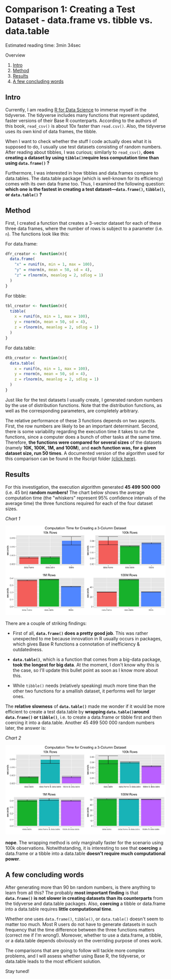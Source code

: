 # Comparison 1: Creating a Test Dataset - data.frame vs. tibble vs. data.table

Estimated reading time: 3min 34sec

Overview
1. [Intro](#introduction)
2. [Method](#method)
3. [Results](#results)
4. [A few concluding words](#conclusion)

## Intro <a name="introduction"></a>

Currently, I am reading [R for Data Science](http://r4ds.had.co.nz/) to immerse myself in the tidyverse. The tidyverse includes many functions that represent updated, faster versions of their Base R counterparts. According to the authors of this book, `read_csv()` is about 10x faster than `read.csv()`. Also, the tidyverse uses its own kind of data frames, the tibble.

When I want to check whether the stuff I code actually does what it is supposed to do, I usually use test datasets consisting of random numbers. After reading about tibbles, I was curious; similarly to `read_csv()`, **does creating a dataset by using `tibble()`require less computation time than using `data.frame()` ?**

Furthermore, I was interested in how tibbles and data.frames compare to data.tables. The data.table package (which is well-known for its efficiency) comes with its own data frame too. Thus, I examined the following question: **which one is the fastest in creating a test dataset—`data.frame()`, `tibble()`, or `data.table()` ?**

## Method <a name="method"></a>

First, I created a function that creates a 3-vector dataset for each of these three data frames, where the number of rows is subject to a parameter (i.e. `n`). The functions look like this:

For data.frame:
```R
dfr_creator <- function(n){
  data.frame(
    "x" = runif(n, min = 1, max = 100), 
    "y" = rnorm(n, mean = 50, sd = 4), 
    "z" = rlnorm(n, meanlog = 2, sdlog = 1)
  )
}
```

For tibble:
```R
tbl_creator <- function(n){
  tibble(
    x = runif(n, min = 1, max = 100), 
    y = rnorm(n, mean = 50, sd = 4), 
    z = rlnorm(n, meanlog = 2, sdlog = 1)
  )
}
```

For data.table:
```R
dtb_creator <- function(n){
  data.table(
    x = runif(n, min = 1, max = 100), 
    y = rnorm(n, mean = 50, sd = 4), 
    z = rlnorm(n, meanlog = 2, sdlog = 1)
  )
}
```

Just like for the test datasets I usually create, I generated random numbers by the use of distribution functions. Note that the distribution functions, as well as the corresponding parameters, are completely arbitrary.

The relative performance of these 3 functions depends on two aspects. First, the row numbers are likely to be an important determinant. Second, there is some variability regarding the execution time it takes to run the functions, since a computer does a bunch of other tasks at the same time. Therefore, **the functions were compared for several sizes** of the datasets (namely **10K, 100K, 1M, and 100M**), and **each function was, for a given dataset size, run 50 times**. A documented version of the algorithm used for this comparison can be found in the Rscript folder [(click here)](https://github.com/SimonGsponer/r_comparisons/blob/master/Rscripts/Comparison1.R).

## Results <a name="results"></a>

For this investigation, the execution algorithm generated **45 499 500 000** (i.e. 45 bn) **random numbers!** The chart below shows the average computation time (the "whiskers" represent 95% confidence intervals of the average time) the three functions required for each of the four dataset sizes. 

_Chart 1_

![alt text](https://github.com/SimonGsponer/r_comparisons/blob/master/images/Comparison1_Results1.jpeg "Computation Time for Creating a 3-Column Dataset")

There are a couple of striking findings:

* First of all, **`data.frame()` does a pretty good job**. This was rather unexpected to me because innovation in R usually occurs in packages, which gives Base R functions a connotation of inefficiency & outdatedness.

* **`data.table()`**, which is a function that comes from a big-data package, **took the longest for big data**. At the moment, I don't know why this is the case, so I'll update this bullet point as soon as I know more about this.

* While `tibble()` needs (relatively speaking) much more time than the other two functions for a smallish dataset, it performs well for larger ones.

The **relative slowness** of **`data.table()`** made me wonder if it would be more efficient to create a test data.table by **wrapping `data.table()`around `data.frame()` or `tibble()`**, i.e. to create a data.frame or tibble first and then coercing it into a data.table. Another 45 499 500 000 random numbers later, the answer is:

_Chart 2_

![alt text](https://github.com/SimonGsponer/r_comparisons/blob/master/images/Comparison1_Results3.jpeg "Computation Time for Creating a 3-Column Dataset - Second Round")

**nope**. The wrapping method is only marginally faster for the scenario using 100k observations. Notwithstanding, it is interesting to see that **coercing** a data.frame or a tibble into a data.table **doesn't require much computational power**.

## A few concluding words <a name="conclusion"></a>

After generating more than 90 bn random numbers, is there anything to learn from all this? The probably **most important finding** is that **`data.frame()` is not slower in creating datasets than its counterparts** from the tidyverse and data.table packages. Also, **coercing** a tibble or data.frame into a data.table requires **little computational time**.

Whether one uses `data.frame()`, `tibble()`, or `data.table()` doesn't seem to matter too much. Most R users do not have to generate datasets in such frequency that the time difference between the three functions matters (correct me if I'm wrong!). Moreover, whether to use a data.frame, a tibble, or a data.table depends obviously on the overriding purpose of ones work. 

The comparisons that are going to follow will tackle more complex problems, and I will assess whether using Base R, the tidyverse, or data.table leads to the most efficient solution.

Stay tuned!
